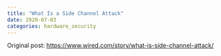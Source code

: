 ```yaml
---
title: "What Is a Side Channel Attack"
date: 2020-07-03
categories: hardware_security
---
```

Original post: https://www.wired.com/story/what-is-side-channel-attack/